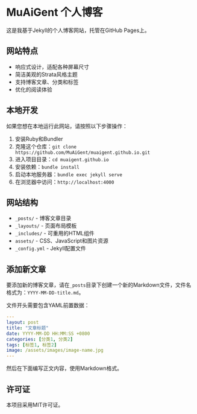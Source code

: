 # MuAiGent 个人博客

这是我基于Jekyll的个人博客网站，托管在GitHub Pages上。

## 网站特点

- 响应式设计，适配各种屏幕尺寸
- 简洁美观的Strata风格主题
- 支持博客文章、分类和标签
- 优化的阅读体验

## 本地开发

如果您想在本地运行此网站，请按照以下步骤操作：

1. 安装Ruby和Bundler
2. 克隆这个仓库：`git clone https://github.com/MuAiGent/muaigent.github.io.git`
3. 进入项目目录：`cd muaigent.github.io`
4. 安装依赖：`bundle install`
5. 启动本地服务器：`bundle exec jekyll serve`
6. 在浏览器中访问：`http://localhost:4000`

## 网站结构

- `_posts/` - 博客文章目录
- `_layouts/` - 页面布局模板
- `_includes/` - 可重用的HTML组件
- `assets/` - CSS、JavaScript和图片资源
- `_config.yml` - Jekyll配置文件

## 添加新文章

要添加新的博客文章，请在`_posts`目录下创建一个新的Markdown文件，文件名格式为：`YYYY-MM-DD-title.md`。

文件开头需要包含YAML前置数据：

```yaml
---
layout: post
title: "文章标题"
date: YYYY-MM-DD HH:MM:SS +0800
categories: [分类1, 分类2]
tags: [标签1, 标签2]
image: /assets/images/image-name.jpg
---
```

然后在下面编写正文内容，使用Markdown格式。

## 许可证

本项目采用MIT许可证。
